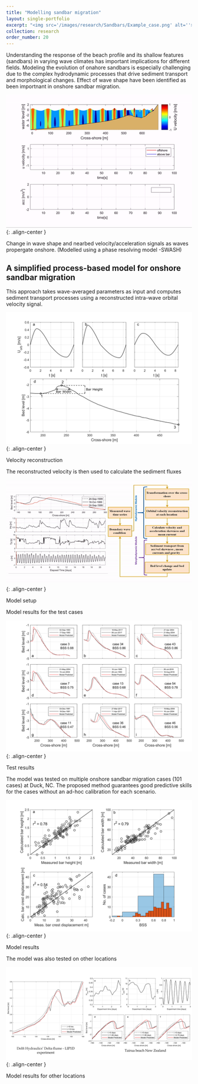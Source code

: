 ```yaml
---
title: "Modelling sandbar migration"
layout: single-portfolio
excerpt: "<img src='/images/research/Sandbars/Example_case.png' alt=''>"
collection: research
order_number: 20
---
```


Understanding the response of the beach profile and its shallow features (sandbars) in varying wave climates has important implications for different fields. Modeling the evolution of onahore sandbars is especially challenging due to the complex hydrodynamic processes that drive sediment transport and morphological changes. 
Effect of wave shape have been identified as been importnant in onshore sandbar migration.

![](/images/research/Sandbars/Mikevid.gif){: .align-center }

<figcaption>
Change in wave shape and nearbed velocity/acceleration signals as waves propergate onshore. (Modelled using a phase resolving model -SWASH)
</figcaption>

## A simplified process-based model for onshore sandbar migration 

This approach takes wave-averaged parameters as input and computes sediment transport processes using a reconstructed intra-wave orbital velocity signal. 

![](/images/research/Sandbars/F1_vel_recon.png){: .align-center }

<figcaption>
Velocity reconstruction
</figcaption>

The reconstructed velocity is then used to calculate the sediment fluxes

![](/images/research/Sandbars/Modelintro.gif){: .align-center }

<figcaption>
Model setup 
</figcaption>

Model results for the test cases

![](/images/research/Sandbars/F6_test_examples.png){: .align-center }

<figcaption>
Test results
</figcaption>

The model was tested on multiple onshore sandbar migration cases (101 cases) at Duck, NC. The proposed method guarantees good predictive skills for the cases without an ad-hoc calibration for each scenario. 

![](/images/research/Sandbars/bar_metrics_r2.png){: .align-center }

<figcaption>
Model results
</figcaption>


The model was also tested on other locations 

![](/images/research/Sandbars/other_locs.jpg){: .align-center }

<figcaption>
Model results for other locations 
</figcaption>





